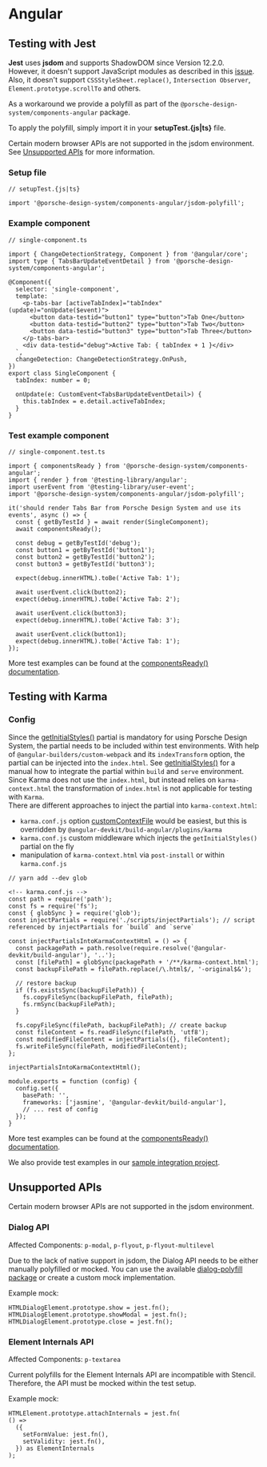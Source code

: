 # Angular

<TableOfContents></TableOfContents>

## Testing with Jest

**Jest** uses **jsdom** and supports ShadowDOM since Version 12.2.0.  
However, it doesn't support JavaScript modules as described in this
[issue](https://github.com/jsdom/jsdom/issues/2475).  
Also, it doesn't support `CSSStyleSheet.replace()`, `Intersection Observer`, `Element.prototype.scrollTo` and others.

As a workaround we provide a polyfill as part of the `@porsche-design-system/components-angular` package.

To apply the polyfill, simply import it in your **setupTest.{js|ts}** file.

<Notification heading="Attention" heading-tag="h2" state="warning">
    Certain modern browser APIs are not supported in the jsdom environment. See <a href="developing/react/testing#unsupported-ap-is">Unsupported APIs</a> for more information.
</Notification>

### Setup file

```tsx
// setupTest.{js|ts}

import '@porsche-design-system/components-angular/jsdom-polyfill';
```

### Example component

```tsx
// single-component.ts

import { ChangeDetectionStrategy, Component } from '@angular/core';
import type { TabsBarUpdateEventDetail } from '@porsche-design-system/components-angular';

@Component({
  selector: 'single-component',
  template: `
    <p-tabs-bar [activeTabIndex]="tabIndex" (update)="onUpdate($event)">
      <button data-testid="button1" type="button">Tab One</button>
      <button data-testid="button2" type="button">Tab Two</button>
      <button data-testid="button3" type="button">Tab Three</button>
    </p-tabs-bar>
    <div data-testid="debug">Active Tab: { tabIndex + 1 }</div>
  `,
  changeDetection: ChangeDetectionStrategy.OnPush,
})
export class SingleComponent {
  tabIndex: number = 0;

  onUpdate(e: CustomEvent<TabsBarUpdateEventDetail>) {
    this.tabIndex = e.detail.activeTabIndex;
  }
}
```

### Test example component

```tsx
// single-component.test.ts

import { componentsReady } from '@porsche-design-system/components-angular';
import { render } from '@testing-library/angular';
import userEvent from '@testing-library/user-event';
import '@porsche-design-system/components-angular/jsdom-polyfill';

it('should render Tabs Bar from Porsche Design System and use its events', async () => {
  const { getByTestId } = await render(SingleComponent);
  await componentsReady();

  const debug = getByTestId('debug');
  const button1 = getByTestId('button1');
  const button2 = getByTestId('button2');
  const button3 = getByTestId('button3');

  expect(debug.innerHTML).toBe('Active Tab: 1');

  await userEvent.click(button2);
  expect(debug.innerHTML).toBe('Active Tab: 2');

  await userEvent.click(button3);
  expect(debug.innerHTML).toBe('Active Tab: 3');

  await userEvent.click(button1);
  expect(debug.innerHTML).toBe('Active Tab: 1');
});
```

More test examples can be found at the [componentsReady() documentation](developing/components-ready#testing).

## Testing with Karma

### Config

Since the [getInitialStyles()](partials/initial-styles) partial is mandatory for using Porsche Design System, the
partial needs to be included within test environments. With help of `@angular-builders/custom-webpack` and its
`indexTransform` option, the partial can be injected into the `index.html`. See
[getInitialStyles()](partials/initial-styles) for a manual how to integrate the partial within `build` and `serve`
environment.  
Since Karma does not use the `index.html`, but instead relies on `karma-context.html` the transformation of `index.html`
is not applicable for testing with `Karma`.  
There are different approaches to inject the partial into `karma-context.html`:

- `karma.conf.js` option
  [customContextFile](https://karma-runner.github.io/6.4/config/configuration-file.html#customcontextfile) would be
  easiest, but this is overridden by `@angular-devkit/build-angular/plugins/karma`
- `karma.conf.js` custom middleware which injects the `getInitialStyles()` partial on the fly
- manipulation of `karma-context.html` via `post-install` or within `karma.conf.js`

```tsx
// yarn add --dev glob

<!-- karma.conf.js -->
const path = require('path');
const fs = require('fs');
const { globSync } = require('glob');
const injectPartials = require('./scripts/injectPartials'); // script referenced by injectPartials for `build` and `serve`

const injectPartialsIntoKarmaContextHtml = () => {
  const packagePath = path.resolve(require.resolve('@angular-devkit/build-angular'), '..');
  const [filePath] = globSync(packagePath + '/**/karma-context.html');
  const backupFilePath = filePath.replace(/\.html$/, '-original$&');

  // restore backup
  if (fs.existsSync(backupFilePath)) {
    fs.copyFileSync(backupFilePath, filePath);
    fs.rmSync(backupFilePath);
  }

  fs.copyFileSync(filePath, backupFilePath); // create backup
  const fileContent = fs.readFileSync(filePath, 'utf8');
  const modifiedFileContent = injectPartials({}, fileContent);
  fs.writeFileSync(filePath, modifiedFileContent);
};

injectPartialsIntoKarmaContextHtml();

module.exports = function (config) {
  config.set({
    basePath: '',
    frameworks: ['jasmine', '@angular-devkit/build-angular'],
    // ... rest of config
  });
}
```

More test examples can be found at the [componentsReady() documentation](developing/components-ready#testing).

We also provide test examples in our
[sample integration project](https://github.com/porsche-design-system/sample-integration-angular/tree/master/src/app/pages).

## Unsupported APIs

Certain modern browser APIs are not supported in the jsdom environment.

### Dialog API

Affected Components: `p-modal`, `p-flyout`, `p-flyout-multilevel`

Due to the lack of native support in jsdom, the Dialog API needs to be either manually polyfilled or mocked. You can use
the available [dialog-polyfill package](https://npmjs.com/package/dialog-polyfill) or create a custom mock
implementation.

Example mock:

```
HTMLDialogElement.prototype.show = jest.fn();
HTMLDialogElement.prototype.showModal = jest.fn();
HTMLDialogElement.prototype.close = jest.fn();
```

### Element Internals API

Affected Components: `p-textarea`

Current polyfills for the Element Internals API are incompatible with Stencil. Therefore, the API must be mocked within
the test setup.

Example mock:

```
HTMLElement.prototype.attachInternals = jest.fn(
() =>
  ({
    setFormValue: jest.fn(),
    setValidity: jest.fn(),
  }) as ElementInternals
);
```
